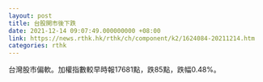 ```yaml
---
layout: post
title: 台股開市後下跌
date: 2021-12-14 09:07:49.000000000 +08:00
link: https://news.rthk.hk/rthk/ch/component/k2/1624084-20211214.htm
categories: rthk
---
```


台灣股市偏軟。加權指數較早時報17681點，跌85點，跌幅0.48%。
